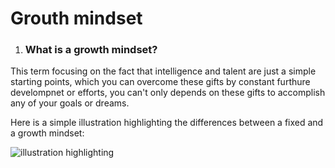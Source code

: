 # **Grouth mindset**

1. ### What is a growth mindset?

This term focusing on the fact that intelligence and talent are just a simple starting points, which you can overcome these gifts by constant furthure develompnet or efforts, you can't only depends on these gifts to accomplish any of your goals or dreams.

Here is a simple illustration highlighting the differences between a fixed and a growth mindset:

![illustration highlighting](https://3kllhk1ibq34qk6sp3bhtox1-wpengine.netdna-ssl.com/wp-content/uploads/NewGrowthMindset2.png)
